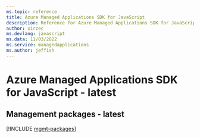 ```yaml
---
ms.topic: reference
title: Azure Managed Applications SDK for JavaScript
description: Reference for Azure Managed Applications SDK for JavaScript
author: xirzec
ms.devlang: javascript
ms.data: 11/03/2022
ms.service: managedapplications
ms.author: jeffish
---
```

# Azure Managed Applications SDK for JavaScript - latest

## Management packages - latest
[!INCLUDE [mgmt-packages](managed-applications-mgmt-index.md)]